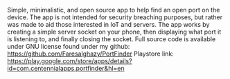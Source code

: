 Simple, minimalistic, and open source app to help find an open port on the device.
The app is not intended for security breaching purposes, but rather was made to aid those interested in IoT and servers.
The app works by creating a simple server socket on your phone, then displaying what port it is listening to, and finally closing the 
socket. Full source code is available under GNU license found under my github: https://github.com/Faresalghazy/PortFinder
Playstore link: https://play.google.com/store/apps/details?id=com.centennialapps.portfinder&hl=en
